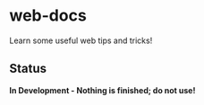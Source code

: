 # web-docs
Learn some useful web tips and tricks!


## Status

**In Development - Nothing is finished; do not use!**

